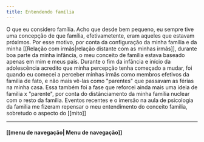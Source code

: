 ```yaml
---
title: Entendendo família
---
```

O que eu considero família. Acho que desde bem pequeno, eu sempre tive uma concepção de que família, efetivametente, eram aqueles que estavam próximos. Por esse motivo, por conta da configuração da minha família e da minha [[Relação com irmãs|relação distante com as minhas irmãs]], durante boa parte da minha infância, o meu conceito de família estava baseado apenas em mim e meus pais. Durante o fim da infância e início da adolescência acredito que minha percepção tenha começado a mudar, foi quando eu comecei a perceber minhas irmãs como membros efetivos da familia de fato, e não mais vê-las como "parentes" que passavam as férias na minha casa. Essa também foi a fase que reforcei ainda mais uma ideia de familia x "parente", por conta do distânciamento da minha família nuclear com o resto da família. Eventos recentes e o imersão na aula de psicologia da familia me fizeram repensar o meu entendimento do conceito familia, sobretudo o aspecto do [[mito]]


----------------------

#### [[menu de navegação| Menu de navegação]]